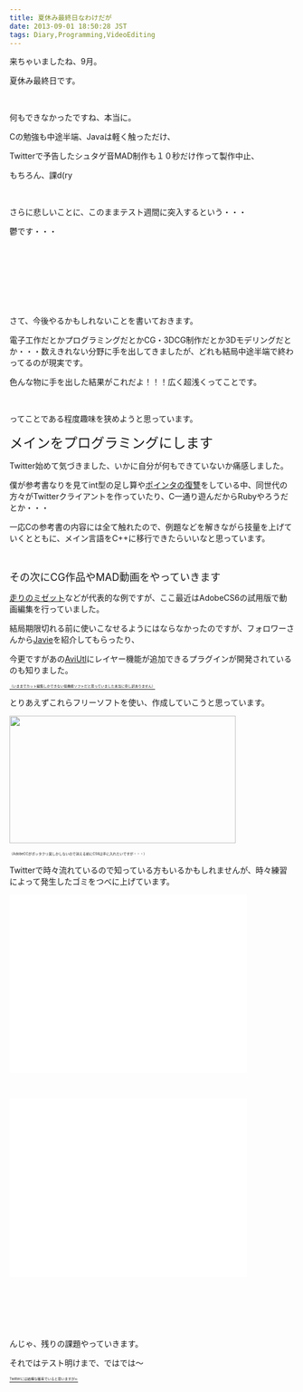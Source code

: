 ```yaml
---
title: 夏休み最終日なわけだが
date: 2013-09-01 18:50:28 JST
tags: Diary,Programming,VideoEditing
---
```

<p>来ちゃいましたね、9月。</p>
<p>夏休み最終日です。</p>
<p>&nbsp;</p>
<p>何もできなかったですね、本当に。</p>
<p>Cの勉強も中途半端、Javaは軽く触っただけ、</p>
<p>Twitterで予告したシュタゲ音MAD制作も１０秒だけ作って製作中止、</p>
<p>もちろん、課d(ry</p>
<p>&nbsp;</p>
<p>さらに悲しいことに、このままテスト週間に突入するという・・・</p>
<p>鬱です・・・</p>
<p>&nbsp;</p>
<p>&nbsp;</p>
<p>&nbsp;</p>
<p>&nbsp;</p>
<p>さて、今後やるかもしれないことを書いておきます。</p>
<p>電子工作だとかプログラミングだとかCG・3DCG制作だとか3Dモデリングだとか・・・数えきれない分野に手を出してきましたが、どれも結局中途半端で終わってるのが現実です。</p>
<p>色んな物に手を出した結果がこれだよ！！！広く超浅くってことです。</p>
<p>&nbsp;</p>
<p>ってことである程度趣味を狭めようと思っています。</p>
<p><span style="font-size:24px;">メインをプログラミングにします</span></p>
<p>Twitter始めて気づきました、いかに自分が何もできていないか痛感しました。</p>
<p>僕が参考書なりを見てint型の足し算や<a href="https://twitter.com/tosainu_maple/status/367194871322255361">ポインタの復讐</a>をしている中、同世代の方々がTwitterクライアントを作っていたり、C一通り遊んだからRubyやろうだとか・・・</p>
<p>一応Cの参考書の内容には全て触れたので、例題などを解きながら技量を上げていくとともに、メイン言語をC++に移行できたらいいなと思っています。</p>
<p>&nbsp;</p>
<p><span style="font-size:18px;">その次にCG作品やMAD動画をやっていきます</span></p>
<p><a href="http://www.nicovideo.jp/watch/sm21186528">走りのミゼット</a>などが代表的な例ですが、ここ最近はAdobeCS6の試用版で動画編集を行っていました。</p>
<p>結局期限切れる前に使いこなせるようにはならなかったのですが、フォロワーさんから<a href="http://sourceforge.jp/projects/javie/">Javie</a>を紹介してもらったり、</p>
<p>今更ですがあの<a href="http://spring-fragrance.mints.ne.jp/aviutl/">AviUtl</a>にレイヤー機能が追加できるプラグインが開発されているのも知りました。</p>
<p><del><span style="font-size:6px;">（いままでカット編集しかできない低機能ソフトだと思っていました本当に申し訳ありません）</span></del></p>
<p>とりあえずこれらフリーソフトを使い、作成していこうと思っています。</p>
<p><a href="https://picasaweb.google.com/lh/photo/B2IrrFAU5lvrW53g77RKeNMTjNZETYmyPJy0liipFm0?feat=embedwebsite"><img src="https://lh6.googleusercontent.com/-IZDciIS2028/UiMNvWfB5bI/AAAAAAAACis/KnGe_7pnaLg/s400/Untitled.png" height="225" width="400" /></a></p>
<p><span style="font-size:6px;">（AdobeCCがボッタクリ臭しかしないので消える前にCS6は手に入れたいですが・・・）</span></p>
<p>Twitterで時々流れているので知っている方もいるかもしれませんが、時々練習によって発生したゴミをつべに上げています。</p>
<div class="video"><iframe width="420" height="315" src="//www.youtube.com/embed/iC5Yt-7PgNE?rel=0" frameborder="0" allowfullscreen></iframe></div>
<p>&nbsp;</p>
<div class="video"><iframe width="420" height="315" src="//www.youtube.com/embed/vVZw9A5O0Lo?rel=0" frameborder="0" allowfullscreen></iframe></div>
<p>&nbsp;</p>
<p>&nbsp;</p>
<p>&nbsp;</p>
<p>んじゃ、残りの課題やっていきます。</p>
<p>それではテスト明けまで、ではでは～</p>
<p><del><span style="font-size:6px;">Twitterには結構な確率でいると思いますが←</span></del></p>